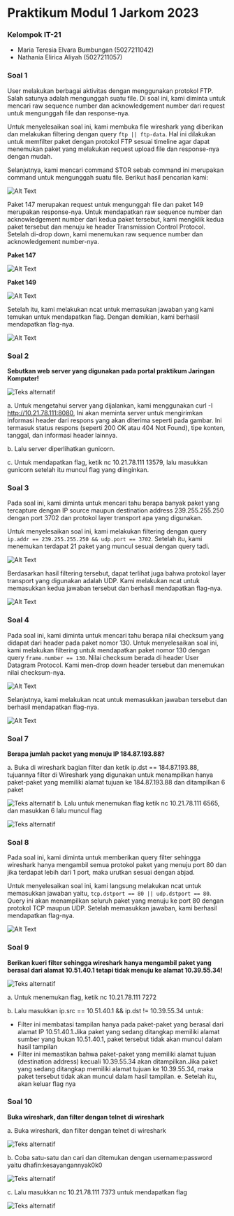 # Praktikum Modul 1 Jarkom 2023

### Kelompok IT-21

* Maria Teresia Elvara Bumbungan (5027211042)
* Nathania Elirica Aliyah (5027211057)

### Soal 1
User melakukan berbagai aktivitas dengan menggunakan protokol FTP. Salah satunya adalah mengunggah suatu file. Di soal ini, kami diminta untuk mencari raw sequence number dan acknowledgement number dari request untuk mengunggah file dan response-nya. 

Untuk menyelesaikan soal ini, kami membuka file wireshark yang diberikan dan melakukan filtering dengan query `ftp || ftp-data`. Hal ini dilakukan untuk memfilter paket dengan protokol FTP sesuai timeline agar dapat menemukan paket yang melakukan request upload file dan response-nya dengan mudah. 

Selanjutnya, kami mencari command STOR sebab command ini merupakan command untuk mengunggah suatu file. Berikut hasil pencarian kami:

![Alt Text](https://i.ibb.co/7Jvh6MQ/soal-1.jpg)

Paket 147 merupakan request untuk mengunggah file dan paket 149 merupakan response-nya. Untuk mendapatkan raw sequence number dan acknowledgement number dari kedua paket tersebut, kami mengklik kedua paket tersebut dan menuju ke header Transmission Control Protocol. Setelah di-drop down, kami menemukan raw sequence number dan acknowledgement number-nya.

**Paket 147**

![Alt Text](https://i.ibb.co/2smhq3r/soal-1-req.jpg)

**Paket 149**

![Alt Text](https://i.ibb.co/19BVZXJ/soal-1-resp.jpg)

Setelah itu, kami melakukan ncat untuk memasukan jawaban yang kami temukan untuk mendapatkan flag. Dengan demikian, kami berhasil mendapatkan flag-nya.

![Alt Text](https://i.ibb.co/vJNVKQ5/soal-1-nc.jpg)

### Soal 2
__Sebutkan web server yang digunakan pada portal praktikum Jaringan Komputer!__
 

![Teks alternatif](https://i.ibb.co/2M4zXtn/image.png)

a. Untuk mengetahui server yang dijalankan, kami menggunakan curl -I http://10.21.78.111:8080, Ini akan meminta server untuk mengirimkan informasi header dari respons yang akan diterima seperti pada gambar. Ini termasuk status respons (seperti 200 OK atau 404 Not Found), tipe konten, tanggal, dan informasi header lainnya.

b. Lalu server diperlihatkan gunicorn.

c. Untuk mendapatkan flag, ketik nc 10.21.78.111 13579, lalu masukkan gunicorn setelah itu muncul flag yang diinginkan.

### Soal 3
Pada soal ini, kami diminta untuk mencari tahu berapa banyak paket yang tercapture dengan IP source maupun destination address 239.255.255.250 dengan port 3702 dan protokol layer transport apa yang digunakan.

Untuk menyelesaikan soal ini, kami melakukan filtering dengan query `ip.addr == 239.255.255.250 && udp.port == 3702`. Setelah itu, kami menemukan terdapat 21 paket yang muncul sesuai dengan query tadi.

![Alt Text](https://i.ibb.co/WPR4bPB/soal-3.jpg)

Berdasarkan hasil filtering tersebut, dapat terlihat juga bahwa protokol layer transport yang digunakan adalah UDP. Kami melakukan ncat untuk memasukkan kedua jawaban tersebut dan berhasil mendapatkan flag-nya.

![Alt Text](https://i.ibb.co/Jct5sZz/soal-3-nc.jpg)

### Soal 4
Pada soal ini, kami diminta untuk mencari tahu berapa nilai checksum yang didapat dari header pada paket nomor 130. Untuk menyelesaikan soal ini, kami melakukan filtering untuk mendapatkan paket nomor 130 dengan query `frame.number == 130`. Nilai checksum berada di header User Datagram Protocol. Kami men-drop down header tersebut dan menemukan nilai checksum-nya.

![Alt Text](https://i.ibb.co/wBQPmtc/soal-4.jpg)

Selanjutnya, kami melakukan ncat untuk memasukkan jawaban tersebut dan berhasil mendapatkan flag-nya.

![Alt Text](https://i.ibb.co/XZfJ8NH/soal-4-nc.jpg)

### Soal 7
__Berapa jumlah packet yang menuju IP 184.87.193.88?__

a. Buka di wireshark bagian filter dan ketik ip.dst == 184.87.193.88, tujuannya filter di Wireshark yang digunakan untuk menampilkan hanya paket-paket yang memiliki alamat tujuan  ke 184.87.193.88 dan ditampilkan 6 paket

![Teks alternatif](https://i.ibb.co/rHnLbGT/image.png)
b. Lalu untuk menemukan flag ketik nc 10.21.78.111 6565, dan masukkan 6 lalu muncul flag

![Teks alternatif](https://i.ibb.co/FB1qs9m/image.png)

### Soal 8
Pada soal ini, kami diminta untuk memberikan query filter sehingga wireshark hanya mengambil semua protokol paket yang menuju port 80 dan jika terdapat lebih dari 1 port, maka urutkan sesuai dengan abjad.

Untuk menyelesaikan soal ini, kami langsung melakukan ncat untuk memasukkan jawaban yaitu, `tcp.dstport == 80 || udp.dstport == 80`. Query ini akan menampilkan seluruh paket yang menuju ke port 80 dengan protokol TCP maupun UDP. Setelah memasukkan jawaban, kami berhasil mendapatkan flag-nya.

![Alt Text](https://i.ibb.co/CJBjn2v/soal-8.jpg)

### Soal 9
__Berikan kueri filter sehingga wireshark hanya mengambil paket yang berasal dari alamat 10.51.40.1 tetapi tidak menuju ke alamat 10.39.55.34!__

![Teks alternatif](https://i.ibb.co/vkzN09x/image.png)

a. Untuk menemukan flag, ketik nc 10.21.78.111 7272

b. Lalu masukkan ip.src == 10.51.40.1 && ip.dst != 10.39.55.34 untuk:

- Filter ini membatasi tampilan hanya pada paket-paket yang berasal dari alamat IP 10.51.40.1.Jika paket yang sedang ditangkap memiliki alamat sumber yang bukan 10.51.40.1, paket tersebut tidak akan muncul dalam hasil tampilan
- Filter ini memastikan bahwa paket-paket yang memiliki alamat tujuan (destination address) kecuali 10.39.55.34 akan ditampilkan.Jika paket yang sedang ditangkap memiliki alamat tujuan ke 10.39.55.34, maka paket tersebut tidak akan muncul dalam hasil tampilan.
e. Setelah itu, akan keluar flag nya


### Soal 10
__Buka wireshark, dan filter dengan telnet di wireshark__

a. Buka wireshark, dan filter dengan telnet di wireshark


![Teks alternatif](https://i.ibb.co/TW1pj73/image.png)

b. Coba satu-satu dan cari dan ditemukan dengan username:password yaitu dhafin:kesayangannyak0k0

![Teks alternatif](https://i.ibb.co/4YjmSZs/image.png)

c. Lalu masukkan nc 10.21.78.111 7373 untuk mendapatkan flag

![Teks alternatif](https://i.ibb.co/FxC8ZbN/image.png)

